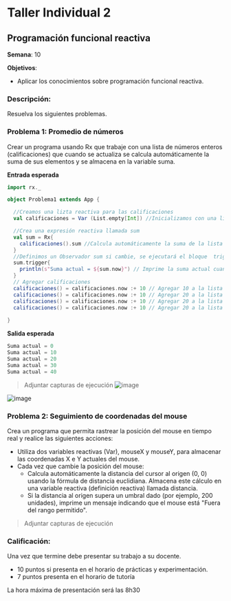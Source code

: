 # Taller Individual  2
## Programación funcional reactiva

**Semana**: 10

**Objetivos**:

- Aplicar los conocimientos sobre programación funcional reactiva.

### Descripción:

Resuelva los siguientes problemas.

### Problema 1: Promedio de números

Crear un programa usando Rx que trabaje con una lista de números enteros (calificaciones) que cuando se actualiza se calcula automáticamente la suma de sus elementos y se almacena en la variable suma.

**Entrada esperada**
```Scala
import rx._

object Problema1 extends App {

  //Creamos una lizta reactiva para las calificaciones
  val calificaciones = Var (List.empty[Int]) //Inicializamos con una lista vacia

  //Crea una expresión reactiva llamada sum
  val sum = Rx{
    calificaciones().sum //Calcula automáticamente la suma de la lista
  }
  //Definimos un Observador sum si cambie, se ejecutará el bloque  trigger.
  sum.trigger{
    println(s"Suma actual = ${sum.now}") // Imprime la suma actual cuando cambia
  }
  // Agregar calificaciones
  calificaciones() = calificaciones.now :+ 10 // Agregar 10 a la lista
  calificaciones() = calificaciones.now :+ 10 // Agregar 20 a la lista
  calificaciones() = calificaciones.now :+ 10 // Agregar 20 a la lista
  calificaciones() = calificaciones.now :+ 10 // Agregar 20 a la lista
  
}

```

**Salida esperada**
```Scala
Suma actual = 0
Suma actual = 10
Suma actual = 20
Suma actual = 30
Suma actual = 40
```

> Adjuntar capturas de ejecución
![image](https://github.com/user-attachments/assets/dfe3f0ac-1bf3-4d0c-94ad-5936f4719c98)


![image](https://github.com/user-attachments/assets/d7e7d077-edbe-4676-90e0-dbcf7353ad44)



### Problema 2: Seguimiento de coordenadas del mouse
Crea un programa que permita rastrear la posición del mouse en tiempo real y realice las siguientes acciones:

- Utiliza dos variables reactivas (Var), mouseX y mouseY, para almacenar las coordenadas X e Y actuales del mouse.
- Cada vez que cambie la posición del mouse:
  - Calcula automáticamente la distancia del cursor al origen (0, 0) usando la fórmula de distancia euclidiana. Almacena este cálculo en una variable reactiva (definición reactiva) llamada distancia.
  - Si la distancia al origen supera un umbral dado (por ejemplo, 200 unidades), imprime un mensaje indicando que el mouse está "Fuera del rango permitido".

> Adjuntar capturas de ejecución

### Calificación:

Una vez que termine debe presentar su trabajo a su docente.

- 10 puntos si presenta en el horario de prácticas y experimentación.
- 7 puntos presenta en el horario de tutoría

La hora máxima de presentación será las 8h30
